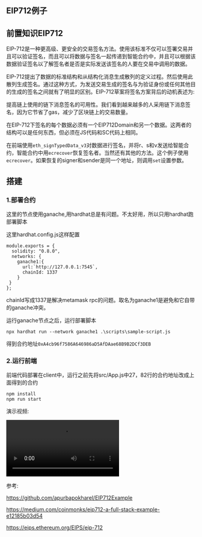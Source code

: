 ## EIP712例子

## 前置知识EIP712


EIP-712是一种更高级、更安全的交易签名方法。使用该标准不仅可以签署交易并且可以验证签名，而且可以将数据与签名一起传递到智能合约中，并且可以根据该数据验证签名以了解签名者是否是实际发送该签名的人要在交易中调用的数据。

EIP-712提出了数据的标准结构和从结构化消息生成散列的定义过程。然后使用此散列生成签名。通过这种方式，为发送交易生成的签名与为验证身份或任何其他目的生成的签名之间就有了明显的区别。EIP-712草案将签名方案背后的动机表述为:

提高链上使用的链下消息签名的可用性。我们看到越来越多的人采用链下消息签名，因为它节省了gas，减少了区块链上的交易数量。





在EIP-712下签名的每个数据必须有一个EIP712Domain和另一个数据。这两者的结构可以是任何东西，但必须在JS代码和SC代码上相同。

在前端使用`eth_signTypedData_v3`对数据进行签名，并将r、s和v发送给智能合约，智能合约中用`ecrecover`恢复签名者。当然还有其他的方法。这个例子使用`ecrecover`。如果恢复的signer和sender是同一个地址，则调用`set`设置参数。





## 搭建

### 1.部署合约

这里的节点使用ganache,用hardhat总是有问题。不太好用，所以只用hardhat跑部署脚本

这里hardhat.config.js这样配置
```
module.exports = {
  solidity: "0.8.0",
  networks: {
    ganache1:{
      url:`http://127.0.0.1:7545`,
      chainId: 1337
    }
 }
};
```

chainId写成1337是解决metamask rpc的问题。取名为ganache1是避免和它自带的ganache冲突。


运行ganache节点之后，运行部署脚本

```
npx hardhat run --network ganache1 .\scripts\sample-script.js
```

得到合约地址`0xA4cb96f7586A646986aD5AfDAae68B9B2DCf3DEB`






### 2.运行前端

前端代码部署在client中，运行之前先将src/App.js中27，82行的合约地址改成上面得到的合约


```
npm install 
npm run start 

```


演示视频:

![](EIP712demo.mp4)






参考:

https://github.com/apurbapokharel/EIP712Example

https://medium.com/coinmonks/eip712-a-full-stack-example-e12185b03d54

https://eips.ethereum.org/EIPS/eip-712